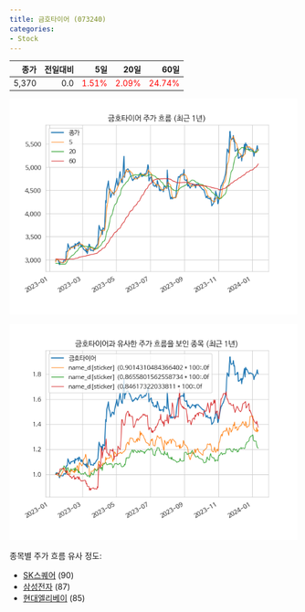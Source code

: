 ```yaml
---
title: 금호타이어 (073240)
categories:
- Stock
---
```


|종가|전일대비|5일|20일|60일|
|---:|-------:|--:|---:|---:|
|5,370|0.0|<span style="color: red">1.51%</span>|<span style="color: red">2.09%</span>|<span style="color: red">24.74%</span>|


<!-- more -->

![073240](/assets/images/stock/073240.png)

![073240](/assets/images/stock/073240_sim.png)

종목별 주가 흐름 유사 정도:
- [SK스퀘어](/stock/402340/) (90)
- [삼성전자](/stock/005930/) (87)
- [현대엘리베이](/stock/017800/) (85)